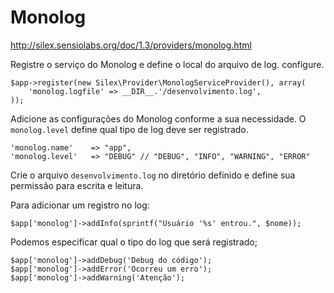 Monolog
===

http://silex.sensiolabs.org/doc/1.3/providers/monolog.html

Registre o serviço do Monolog e define o local do arquivo de log. configure.

    $app->register(new Silex\Provider\MonologServiceProvider(), array(
        'monolog.logfile' => __DIR__.'/desenvolvimento.log',
    ));


Adicione as configurações do Monolog conforme a sua necessidade. O `monolog.level` define qual tipo de log
deve ser registrado.

    'monolog.name'    => "app",
    'monolog.level'   => "DEBUG" // "DEBUG", "INFO", "WARNING", "ERROR"


Crie o arquivo `desenvolvimento.log` no diretório definido e define sua permissão para escrita e leitura.


Para adicionar um registro no log:

    $app['monolog']->addInfo(sprintf("Usuário '%s' entrou.", $nome));


Podemos especificar qual o tipo do log que será registrado;

    $app['monolog']->addDebug('Debug do código');
    $app['monolog']->addError('Ocorreu um erro');
    $app['monolog']->addWarning('Atenção');
